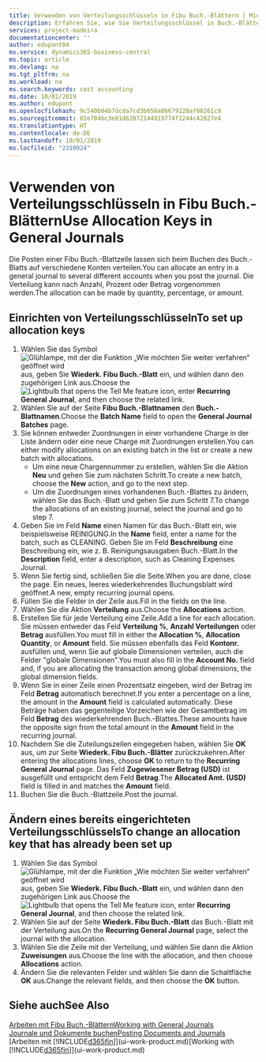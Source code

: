 ```yaml
---
title: Verwenden von Verteilungsschlüsseln in Fibu Buch.-Blättern | Microsoft Docs
description: Erfahren Sie, wie Sie Verteilungsschlüssel in Buch.-Blättern verwenden können.
services: project-madeira
documentationcenter: ''
author: edupont04
ms.service: dynamics365-business-central
ms.topic: article
ms.devlang: na
ms.tgt_pltfrm: na
ms.workload: na
ms.search.keywords: cost accounting
ms.date: 10/01/2019
ms.author: edupont
ms.openlocfilehash: 9c540b04b7dcda7cd3b656a86679228af08261c9
ms.sourcegitcommit: 02e704bc3e01d62072144919774f1244c42827e4
ms.translationtype: HT
ms.contentlocale: de-DE
ms.lasthandoff: 10/01/2019
ms.locfileid: "2310924"
---
```

# <a name="use-allocation-keys-in-general-journals"></a><span data-ttu-id="534f1-103">Verwenden von Verteilungsschlüsseln in Fibu Buch.-Blättern</span><span class="sxs-lookup"><span data-stu-id="534f1-103">Use Allocation Keys in General Journals</span></span>
<span data-ttu-id="534f1-104">Die Posten einer Fibu Buch.-Blattzeile lassen sich beim Buchen des Buch.-Blatts auf verschiedene Konten verteilen.</span><span class="sxs-lookup"><span data-stu-id="534f1-104">You can allocate an entry in a general journal to several different accounts when you post the journal.</span></span> <span data-ttu-id="534f1-105">Die Verteilung kann nach Anzahl, Prozent oder Betrag vorgenommen werden.</span><span class="sxs-lookup"><span data-stu-id="534f1-105">The allocation can be made by quantity, percentage, or amount.</span></span>

## <a name="to-set-up-allocation-keys"></a><span data-ttu-id="534f1-106">Einrichten von Verteilungsschlüsseln</span><span class="sxs-lookup"><span data-stu-id="534f1-106">To set up allocation keys</span></span>
1. <span data-ttu-id="534f1-107">Wählen Sie das Symbol ![Glühlampe, mit der die Funktion „Wie möchten Sie weiter verfahren“ geöffnet wird](media/ui-search/search_small.png "Wie möchten Sie weiter verfahren?") aus, geben Sie **Wiederk. Fibu Buch.-Blatt** ein, und wählen dann den zugehörigen Link aus.</span><span class="sxs-lookup"><span data-stu-id="534f1-107">Choose the ![Lightbulb that opens the Tell Me feature](media/ui-search/search_small.png "Tell me what you want to do") icon, enter **Recurring General Journal**, and then choose the related link.</span></span>
2. <span data-ttu-id="534f1-108">Wählen Sie auf der Seite **Fibu Buch.-Blattnamen** den **Buch.-Blattnamen**.</span><span class="sxs-lookup"><span data-stu-id="534f1-108">Choose the **Batch Name** field to open the **General Journal Batches** page.</span></span>
3. <span data-ttu-id="534f1-109">Sie können entweder Zuordnungen in einer vorhandene Charge in der Liste ändern oder eine neue Charge mit Zuordnungen erstellen.</span><span class="sxs-lookup"><span data-stu-id="534f1-109">You can either modify allocations on an existing batch in the list or create a new batch with allocations.</span></span>
   * <span data-ttu-id="534f1-110">Um eine neue Chargennummer zu erstellen, wählen Sie die Aktion **Neu** und gehen Sie zum nächsten Schritt.</span><span class="sxs-lookup"><span data-stu-id="534f1-110">To create a new batch, choose the **New** action, and go to the next step.</span></span>
   * <span data-ttu-id="534f1-111">Um die Zuordnungen eines vorhandenen Buch.-Blattes zu ändern, wählen Sie das Buch.-Blatt und gehen Sie zum Schritt 7.</span><span class="sxs-lookup"><span data-stu-id="534f1-111">To change the allocations of an existing journal, select the journal and go to step 7.</span></span>    
4. <span data-ttu-id="534f1-112">Geben Sie im Feld **Name** einen Namen für das Buch.-Blatt ein, wie beispielsweise REINIGUNG.</span><span class="sxs-lookup"><span data-stu-id="534f1-112">In the **Name** field, enter a name for the batch, such as CLEANING.</span></span> <span data-ttu-id="534f1-113">Geben Sie im Feld **Beschreibung** eine Beschreibung ein, wie z. B. Reinigungsausgaben Buch.-Blatt.</span><span class="sxs-lookup"><span data-stu-id="534f1-113">In the **Description** field, enter a description, such as Cleaning Expenses Journal.</span></span>
5. <span data-ttu-id="534f1-114">Wenn Sie fertig sind, schließen Sie die Seite.</span><span class="sxs-lookup"><span data-stu-id="534f1-114">When you are done, close the page.</span></span> <span data-ttu-id="534f1-115">Ein neues, leeres wiederkehrendes Buchungsblatt wird geöffnet.</span><span class="sxs-lookup"><span data-stu-id="534f1-115">A new, empty recurring journal opens.</span></span>
6. <span data-ttu-id="534f1-116">Füllen Sie die Felder in der Zeile aus.</span><span class="sxs-lookup"><span data-stu-id="534f1-116">Fill in the fields on the line.</span></span>
7. <span data-ttu-id="534f1-117">Wählen Sie die Aktion **Verteilung** aus.</span><span class="sxs-lookup"><span data-stu-id="534f1-117">Choose the **Allocations** action.</span></span>
8. <span data-ttu-id="534f1-118">Erstellen Sie für jede Verteilung eine Zeile.</span><span class="sxs-lookup"><span data-stu-id="534f1-118">Add a line for each allocation.</span></span> <span data-ttu-id="534f1-119">Sie müssen entweder das Feld **Verteilung %**, **Anzahl Verteilungen** oder **Betrag** ausfüllen.</span><span class="sxs-lookup"><span data-stu-id="534f1-119">You must fill in either the **Allocation %**, **Allocation Quantity**, or **Amount** field.</span></span> <span data-ttu-id="534f1-120">Sie müssen ebenfalls das Feld **Kontonr.** ausfüllen und, wenn Sie auf globale Dimensionen verteilen, auch die Felder "globale Dimensionen".</span><span class="sxs-lookup"><span data-stu-id="534f1-120">You must also fill in the **Account No.** field and, if you are allocating the transaction among global dimensions, the global dimension fields.</span></span>
9. <span data-ttu-id="534f1-121">Wenn Sie in einer Zeile einen Prozentsatz eingeben, wird der Betrag im Feld **Betrag** automatisch berechnet.</span><span class="sxs-lookup"><span data-stu-id="534f1-121">If you enter a percentage on a line, the amount in the **Amount** field is calculated automatically.</span></span> <span data-ttu-id="534f1-122">Diese Beträge haben das gegenteilige Vorzeichen wie der Gesamtbetrag im Feld **Betrag** des wiederkehrenden Buch.-Blattes.</span><span class="sxs-lookup"><span data-stu-id="534f1-122">These amounts have the opposite sign from the total amount in the **Amount** field in the recurring journal.</span></span>
10. <span data-ttu-id="534f1-123">Nachdem Sie die Zuteilungszeilen eingegeben haben, wählen Sie **OK** aus, um zur Seite **Wiederk. Fibu Buch.-Blätter** zurückzukehren.</span><span class="sxs-lookup"><span data-stu-id="534f1-123">After entering the allocations lines, choose **OK** to return to the **Recurring General Journal** page.</span></span> <span data-ttu-id="534f1-124">Das Feld **Zugewiesener Betrag (USD)** ist ausgefüllt und entspricht dem Feld **Betrag**.</span><span class="sxs-lookup"><span data-stu-id="534f1-124">The **Allocated Amt. (USD)** field is filled in and matches the **Amount** field.</span></span>
11. <span data-ttu-id="534f1-125">Buchen Sie die Buch.-Blattzeile.</span><span class="sxs-lookup"><span data-stu-id="534f1-125">Post the journal.</span></span>

## <a name="to-change-an-allocation-key-that-has-already-been-set-up"></a><span data-ttu-id="534f1-126">Ändern eines bereits eingerichteten Verteilungsschlüssels</span><span class="sxs-lookup"><span data-stu-id="534f1-126">To change an allocation key that has already been set up</span></span>
1. <span data-ttu-id="534f1-127">Wählen Sie das Symbol ![Glühlampe, mit der die Funktion „Wie möchten Sie weiter verfahren“ geöffnet wird](media/ui-search/search_small.png "Wie möchten Sie weiter verfahren?") aus, geben Sie **Wiederk. Fibu Buch.-Blatt** ein, und wählen dann den zugehörigen Link aus.</span><span class="sxs-lookup"><span data-stu-id="534f1-127">Choose the ![Lightbulb that opens the Tell Me feature](media/ui-search/search_small.png "Tell me what you want to do") icon, enter **Recurring General Journal**, and then choose the related link.</span></span>
2. <span data-ttu-id="534f1-128">Wählen Sie auf der Seite **Wiederk. Fibu Buch.-Blatt** das Buch.-Blatt mit der Verteilung aus.</span><span class="sxs-lookup"><span data-stu-id="534f1-128">On the **Recurring General Journal** page, select the journal with the allocation.</span></span>
3. <span data-ttu-id="534f1-129">Wählen Sie die Zeile mit der Verteilung, und wählen Sie dann die Aktion **Zuweisungen** aus.</span><span class="sxs-lookup"><span data-stu-id="534f1-129">Choose the line with the allocation, and then choose **Allocations** action.</span></span>
4. <span data-ttu-id="534f1-130">Ändern Sie die relevanten Felder und wählen Sie dann die Schaltfläche **OK** aus.</span><span class="sxs-lookup"><span data-stu-id="534f1-130">Change the relevant fields, and then choose the **OK** button.</span></span>

## <a name="see-also"></a><span data-ttu-id="534f1-131">Siehe auch</span><span class="sxs-lookup"><span data-stu-id="534f1-131">See Also</span></span>
[<span data-ttu-id="534f1-132">Arbeiten mit Fibu Buch.-Blättern</span><span class="sxs-lookup"><span data-stu-id="534f1-132">Working with General Journals</span></span>](ui-work-general-journals.md)  
[<span data-ttu-id="534f1-133">Journale und Dokumente buchen</span><span class="sxs-lookup"><span data-stu-id="534f1-133">Posting Documents and Journals</span></span>](ui-post-documents-journals.md)  
<span data-ttu-id="534f1-134">[Arbeiten mit [!INCLUDE[d365fin](includes/d365fin_md.md)]](ui-work-product.md)</span><span class="sxs-lookup"><span data-stu-id="534f1-134">[Working with [!INCLUDE[d365fin](includes/d365fin_md.md)]](ui-work-product.md)</span></span>
